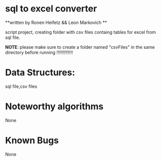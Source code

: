 # sql to excel converter
**written by Ronen Heifetz  && Leon Markovich **

script project, creating folder with csv files containg tables for excel  from sql file.

**NOTE**: please make sure to create a folder named "csvFiles" in the same directory before running !!!!!!!!!!!!!

# Data Structures:

sql file,csv files

# Noteworthy algorithms
None
# Known Bugs
None
